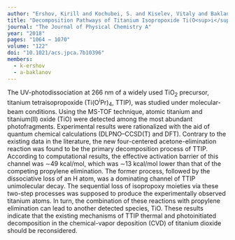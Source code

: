 ```yaml
---
author: "Ershov, Kirill and Kochubei, S. and Kiselev, Vitaly and Baklanov, Alexey"
title: "Decomposition Pathways of Titanium Isopropoxide Ti(O<sup>i</sup>Pr)<sub>4</sub>: New Insights from UV-Photodissociation Experiments and Quantum Chemical Calculations"
journal: "The Journal of Physical Chemistry A"
year: "2018"
pages: "1064 − 1070"
volume: "122"
doi: "10.1021/acs.jpca.7b10396"
members:
  - k-ershov
  - a-baklanov
---
```

The UV-photodissociation at 266 nm of a widely used TiO<sub>2</sub> precursor, titanium tetraisopropoxide 
(Ti(O<sup>i</sup>Pr)<sub>4</sub>, TTIP), was studied under molecular-beam conditions. Using the MS-TOF technique, 
atomic titanium and titanium(II) oxide (TiO) were detected among the most abundant photofragments. 
Experimental results were rationalized with the aid of quantum chemical calculations (DLPNO–CCSD(T) and DFT). 
Contrary to the existing data in the literature, the new four-centered acetone-elimination reaction was found to be 
the primary decomposition process of TTIP. According to computational results, the effective activation barrier 
of this channel was ∼49 kcal/mol, which was ∼13 kcal/mol lower than that of the competing propylene elimination. 
The former process, followed by the dissociative loss of an H atom, was a dominating channel of 
TTIP unimolecular decay. The sequential loss of isopropoxy moieties via these two-step processes was supposed 
to produce the experimentally observed titanium atoms. In turn, the combination of these reactions with propylene 
elimination can lead to another detected species, TiO. These results indicate that the existing mechanisms of 
TTIP thermal and photoinitiated decomposition in the chemical-vapor deposition (CVD) of titanium dioxide should 
be reconsidered.
